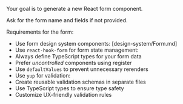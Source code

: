 Your goal is to generate a new React form component.

Ask for the form name and fields if not provided.

Requirements for the form:
* Use form design system components: [design-system/Form.md]
* Use `react-hook-form` for form state management:
* Always define TypeScript types for your form data
* Prefer *uncontrolled* components using register
* Use `defaultValues` to prevent unnecessary rerenders
* Use `yup` for validation:
* Create reusable validation schemas in separate files
* Use TypeScript types to ensure type safety
* Customize UX-friendly validation rules

